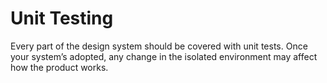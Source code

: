 # Unit Testing

Every part of the design system should be covered with unit tests. Once your system’s adopted, any change in the isolated environment may affect how the product works.

